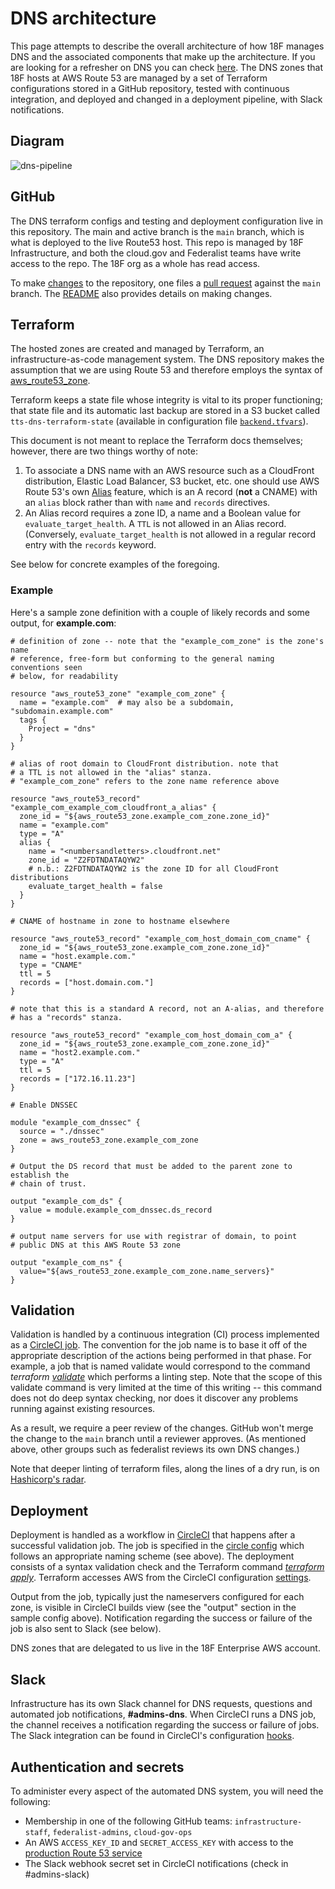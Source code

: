 # DNS architecture

This page attempts to describe the overall architecture of how 18F manages DNS and the associated components that make up the architecture. If you are looking for a refresher on DNS you can check [here](https://docs.google.com/presentation/d/11_bu_a1W2jw57jRT2mteo16TZmSWLOeoVtdf-Flskcg/). The DNS zones that 18F hosts at AWS Route 53 are managed by a set of Terraform configurations stored in a GitHub repository, tested with continuous integration, and deployed and changed in a deployment pipeline, with Slack notifications.

## Diagram

![dns-pipeline](https://user-images.githubusercontent.com/20934414/34623560-7dd34d3c-f217-11e7-95fd-1cc8236d4b5b.png)

## GitHub

The DNS terraform configs and testing and deployment configuration live in this repository. The main and active branch is the `main` branch, which is what is deployed to the live Route53 host. This repo is managed by 18F Infrastructure, and both the cloud.gov and Federalist teams have write access to the repo. The 18F org as a whole has read access.

To make [changes](https://github.com/18F/Infrastructure/wiki/Making-DNS-changes) to the repository, one files a [pull request](https://github.com/18F/dns/pulls) against the `main` branch. The [README](../README.md#making-changes) also provides details on making changes.

## Terraform

The hosted zones are created and managed by Terraform, an infrastructure-as-code management system. The DNS repository makes the assumption that we are using Route 53 and therefore employs the syntax of [aws_route53_zone](https://www.terraform.io/docs/providers/aws/d/route53_zone.html).

Terraform keeps a state file whose integrity is vital to its proper functioning; that state file and its automatic last backup are stored in a S3 bucket called `tts-dns-terraform-state` (available in configuration file [`backend.tfvars`](../terraform/backend.tfvars)).

This document is not meant to replace the Terraform docs themselves; however, there are two things worthy of note:

1. To associate a DNS name with an AWS resource such as a CloudFront distribution, Elastic Load Balancer, S3 bucket, etc. one should use AWS Route 53's own [Alias](http://docs.aws.amazon.com/Route53/latest/DeveloperGuide/resource-record-sets-choosing-alias-non-alias.html) feature, which is an A record (**not** a CNAME) with an `alias` block rather than with `name` and `records` directives.
2. An Alias record requires a zone ID, a name and a Boolean value for `evaluate_target_health`. A `TTL` is not allowed in an Alias record. (Conversely, `evaluate_target_health` is not allowed in a regular record entry with the `records` keyword.

See below for concrete examples of the foregoing.

### Example

Here's a sample zone definition with a couple of likely records and some output, for **example.com**:

```hcl
# definition of zone -- note that the "example_com_zone" is the zone's name
# reference, free-form but conforming to the general naming conventions seen
# below, for readability

resource "aws_route53_zone" "example_com_zone" {
  name = "example.com"  # may also be a subdomain, "subdomain.example.com"
  tags {
    Project = "dns"
  }
}

# alias of root domain to CloudFront distribution. note that
# a TTL is not allowed in the "alias" stanza.
# "example_com_zone" refers to the zone name reference above

resource "aws_route53_record" "example_com_example_com_cloudfront_a_alias" {
  zone_id = "${aws_route53_zone.example_com_zone.zone_id}"
  name = "example.com"
  type = "A"
  alias {
    name = "<numbersandletters>.cloudfront.net"
    zone_id = "Z2FDTNDATAQYW2"
    # n.b.: Z2FDTNDATAQYW2 is the zone ID for all CloudFront distributions
    evaluate_target_health = false
  }
}

# CNAME of hostname in zone to hostname elsewhere

resource "aws_route53_record" "example_com_host_domain_com_cname" {
  zone_id = "${aws_route53_zone.example_com_zone.zone_id}"
  name = "host.example.com."
  type = "CNAME"
  ttl = 5
  records = ["host.domain.com."]
}

# note that this is a standard A record, not an A-alias, and therefore
# has a "records" stanza.

resource "aws_route53_record" "example_com_host_domain_com_a" {
  zone_id = "${aws_route53_zone.example_com_zone.zone_id}"
  name = "host2.example.com."
  type = "A"
  ttl = 5
  records = ["172.16.11.23"]
}

# Enable DNSSEC

module "example_com_dnssec" {
  source = "./dnssec"
  zone = aws_route53_zone.example_com_zone
}

# Output the DS record that must be added to the parent zone to establish the
# chain of trust.

output "example_com_ds" {
  value = module.example_com_dnssec.ds_record
}

# output name servers for use with registrar of domain, to point
# public DNS at this AWS Route 53 zone

output "example_com_ns" {
  value="${aws_route53_zone.example_com_zone.name_servers}"
}
```

## Validation

Validation is handled by a continuous integration (CI) process implemented as a [CircleCI job](https://circleci.com/gh/18F/dns). The convention for the job name is to base it off of the appropriate description of the actions being performed in that phase. For example, a job that is named validate would correspond to the command _terraform [validate](https://www.terraform.io/docs/commands/validate.html)_ which performs a linting step. Note that the scope of this validate command is very limited at the time of this writing -- this command does not do deep syntax checking, nor does it discover any problems running against existing resources.

As a result, we require a peer review of the changes. GitHub won't merge the change to the `main` branch until a reviewer approves. (As mentioned above, other groups such as federalist reviews its own DNS changes.)

Note that deeper linting of terraform files, along the lines of a dry run, is on [Hashicorp's radar](https://github.com/hashicorp/terraform/issues/11427).

## Deployment

Deployment is handled as a workflow in [CircleCI](https://circleci.com/gh/18F/dns) that happens after a successful validation job. The job is specified in the [circle config](../.circleci/config.yml) which follows an appropriate naming scheme (see above). The deployment consists of a syntax validation check and the Terraform command [_terraform apply_](https://www.terraform.io/docs/commands/apply.html). Terraform accesses AWS from the CircleCI configuration [settings](https://circleci.com/gh/18F/dns/edit).

Output from the job, typically just the nameservers configured for each zone, is visible in CircleCI builds view (see the "output" section in the sample config above). Notification regarding the success or failure of the job is also sent to Slack (see below).

DNS zones that are delegated to us live in the 18F Enterprise AWS account.

## Slack

Infrastructure has its own Slack channel for DNS requests, questions and automated job notifications, **#admins-dns**. When CircleCI runs a DNS job, the channel receives a notification regarding the success or failure of jobs. The Slack integration can be found in CircleCI's configuration [hooks](https://circleci.com/gh/18F/dns/edit#hooks).

## Authentication and secrets

To administer every aspect of the automated DNS system, you will need the following:

- Membership in one of the following GitHub teams: `infrastructure-staff`, `federalist-admins`, `cloud-gov-ops`
- An AWS `ACCESS_KEY_ID` and `SECRET_ACCESS_KEY` with access to the [production Route 53 service](https://18f.signin.aws.amazon.com/console)
- The Slack webhook secret set in CircleCI notifications (check in #admins-slack)
